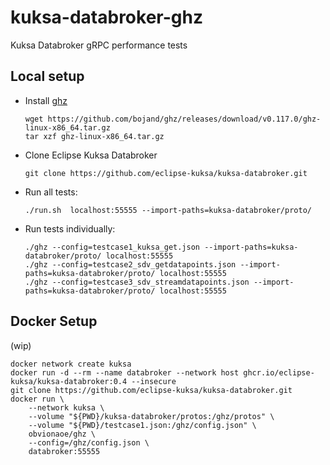 # kuksa-databroker-ghz
Kuksa Databroker gRPC performance tests

## Local setup

- Install [ghz](https://github.com/bojand/ghz)
    ```
    wget https://github.com/bojand/ghz/releases/download/v0.117.0/ghz-linux-x86_64.tar.gz
    tar xzf ghz-linux-x86_64.tar.gz
    ```
- Clone Eclipse Kuksa Databroker
    ```
    git clone https://github.com/eclipse-kuksa/kuksa-databroker.git
    ```
- Run all tests:
    ```
    ./run.sh  localhost:55555 --import-paths=kuksa-databroker/proto/
    ```
- Run tests individually:
    ```
    ./ghz --config=testcase1_kuksa_get.json --import-paths=kuksa-databroker/proto/ localhost:55555
    ./ghz --config=testcase2_sdv_getdatapoints.json --import-paths=kuksa-databroker/proto/ localhost:55555
    ./ghz --config=testcase3_sdv_streamdatapoints.json --import-paths=kuksa-databroker/proto/ localhost:55555
    ```

## Docker Setup
(wip)
```
docker network create kuksa
docker run -d --rm --name databroker --network host ghcr.io/eclipse-kuksa/kuksa-databroker:0.4 --insecure
git clone https://github.com/eclipse-kuksa/kuksa-databroker.git
docker run \
    --network kuksa \
    --volume "${PWD}/kuksa-databroker/protos:/ghz/protos" \
    --volume "${PWD}/testcase1.json:/ghz/config.json" \
    obvionaoe/ghz \
    --config=/ghz/config.json \
    databroker:55555
```